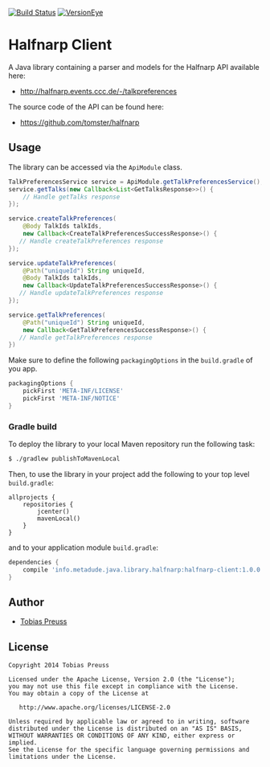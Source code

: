 [![Build Status](https://travis-ci.org/johnjohndoe/HalfnarpClient.svg)](https://travis-ci.org/johnjohndoe/HalfnarpClient) [![VersionEye](https://www.versioneye.com/user/projects/548851f9746eb5c4a4000273/badge.svg)](https://www.versioneye.com/user/projects/548851f9746eb5c4a4000273)

# Halfnarp Client

A Java library containing a parser and models for the Halfnarp API available here:

* http://halfnarp.events.ccc.de/-/talkpreferences

The source code of the API can be found here:

* https://github.com/tomster/halfnarp



## Usage

The library can be accessed via the `ApiModule` class.

```java
TalkPreferencesService service = ApiModule.getTalkPreferencesService();
service.getTalks(new Callback<List<GetTalksResponse>>() {
    // Handle getTalks response
});

service.createTalkPreferences(
    @Body TalkIds talkIds,
    new Callback<CreateTalkPreferencesSuccessResponse>() {
   // Handle createTalkPreferences response
});

service.updateTalkPreferences(
    @Path("uniqueId") String uniqueId,
    @Body TalkIds talkIds,
    new Callback<UpdateTalkPreferencesSuccessResponse>() {
   // Handle updateTalkPreferences response
});

service.getTalkPreferences(
    @Path("uniqueId") String uniqueId,
    new Callback<GetTalkPreferencesSuccessResponse>() {
   // Handle getTalkPreferences response
})
```

Make sure to define the following `packagingOptions` in the  `build.gradle` of you app.

```groovy
packagingOptions {
    pickFirst 'META-INF/LICENSE'
    pickFirst 'META-INF/NOTICE'
}
```


### Gradle build

To deploy the library to your local Maven repository run the following task:

```bash
$ ./gradlew publishToMavenLocal
```

Then, to use the library in your project add the following to
your top level `build.gradle`:

```
allprojects {
    repositories {
        jcenter()
        mavenLocal()
    }
}
```

and to your application module `build.gradle`:


```groovy
dependencies {
    compile 'info.metadude.java.library.halfnarp:halfnarp-client:1.0.0'
}
```



## Author

* [Tobias Preuss][tobias-preuss]

## License

    Copyright 2014 Tobias Preuss

    Licensed under the Apache License, Version 2.0 (the "License");
    you may not use this file except in compliance with the License.
    You may obtain a copy of the License at

       http://www.apache.org/licenses/LICENSE-2.0

    Unless required by applicable law or agreed to in writing, software
    distributed under the License is distributed on an "AS IS" BASIS,
    WITHOUT WARRANTIES OR CONDITIONS OF ANY KIND, either express or implied.
    See the License for the specific language governing permissions and
    limitations under the License.


[tobias-preuss]: https://github.com/johnjohndoe


